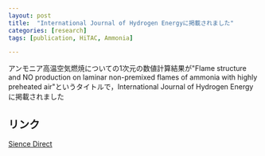 ```yaml
---
layout: post
title:  "International Journal of Hydrogen Energyに掲載されました"
categories: [research]
tags: [publication, HiTAC, Ammonia]

---
```


アンモニア高温空気燃焼についての1次元の数値計算結果が"Flame structure and NO production on laminar non-premixed flames of ammonia with highly preheated air​"というタイトルで，International Journal of Hydrogen Energyに掲載されました

## リンク

[Sience Direct]([https://pub.confit.atlas.jp/ja/event/htsj2025](https://www.sciencedirect.com/science/article/pii/S0360319925040625))
